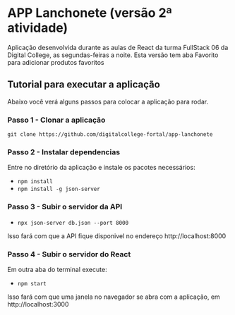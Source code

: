 # APP Lanchonete (versão 2ª atividade)

Aplicação desenvolvida durante as aulas de React da turma FullStack 06 da Digital College, as segundas-feiras a noite.
Esta versão tem aba Favorito para adicionar produtos favoritos

## Tutorial para executar a aplicação
Abaixo você verá alguns passos para colocar a aplicação para rodar.

### Passo 1 - Clonar a aplicação
`git clone https://github.com/digitalcollege-fortal/app-lanchonete`

### Passo 2 - Instalar dependencias
Entre no diretório da aplicação e instale os pacotes necessários:

- `npm install`
- `npm install -g json-server`

### Passo 3 - Subir o servidor da API
- `npx json-server db.json --port 8000`

Isso fará com que a API fique disponivel no endereço http://localhost:8000

### Passo 4 - Subir o servidor do React
Em outra aba do terminal execute:
- `npm start`

Isso fará com que uma janela no navegador se abra com a aplicação, em http://localhost:3000
